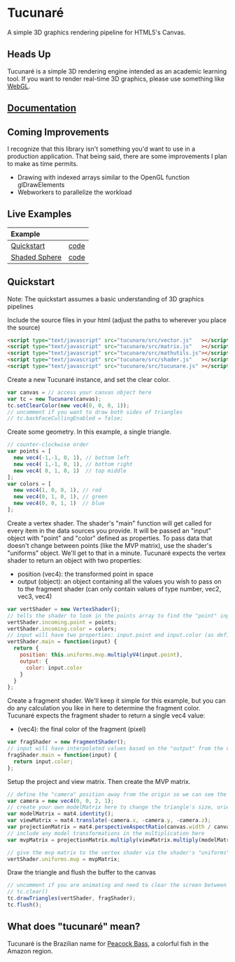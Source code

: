 # Tucunaré
A simple 3D graphics rendering pipeline for HTML5's Canvas.

## Heads Up
Tucunaré is a simple 3D rendering engine intended as an academic learning tool. If you want to render real-time 3D graphics, please use something like [WebGL](https://get.webgl.org/).

## [Documentation](./docs/API.md)

## Coming Improvements
I recognize that this library isn't something you'd want to use in a production application. That being said, there are some improvements I plan to make as time permits.
* Drawing with indexed arrays similar to the OpenGL function glDrawElements
* Webworkers to parallelize the workload

## Live Examples
| Example ||
| :--- | :---:|
| [Quickstart](https://badaspen.github.io/tucunare/examples/quickstart.html) | [code](./examples/quickstart.html) |
| [Shaded Sphere](https://badaspen.github.io/tucunare/examples/shaded-sphere.html) | [code](./examples/shaded-sphere.html) |

## Quickstart
Note: The quickstart assumes a basic understanding of 3D graphics pipelines

Include the source files in your html (adjust the paths to wherever you place the source)
```html
<script type="text/javascript" src="tucunare/src/vector.js"   ></script>
<script type="text/javascript" src="tucunare/src/matrix.js"   ></script>
<script type="text/javascript" src="tucunare/src/mathutils.js"></script>
<script type="text/javascript" src="tucunare/src/shader.js"   ></script>
<script type="text/javascript" src="tucunare/src/tucunare.js" ></script>
```

Create a new Tucunaré instance, and set the clear color.
```javascript
var canvas = // access your canvas object here
var tc = new Tucunare(canvas);
tc.setClearColor(new vec4(0, 0, 0, 1));
// uncomment if you want to draw both sides of triangles
// tc.backFaceCullingEnabled = false;
```

Create some geometry. In this example, a single triangle.
```javascript
// counter-clockwise order
var points = [
  new vec4(-1,-1, 0, 1), // bottom left
  new vec4( 1,-1, 0, 1), // bottom right
  new vec4( 0, 1, 0, 1)  // top middle
];
var colors = [
  new vec4(1, 0, 0, 1), // red
  new vec4(0, 1, 0, 1), // green
  new vec4(0, 0, 1, 1)  // blue
];
```

Create a vertex shader. The shader's "main" function will get called for every item in the data sources you provide. It will be passed an "input" object with "point" and "color" defined as properties. To pass data that doesn't change between points (like the MVP matrix), use the shader's "uniforms" object. We'll get to that in a minute.
Tucunaré expects the vertex shader to return an object with two properties:
* position (vec4): the transformed point in space
* output (object): an object containing all the values you wish to pass on to the fragment shader (can only contain values of type number, vec2, vec3, vec4)
```javascript
var vertShader = new VertexShader();
// tells the shader to look in the points array to find the "point" input and the colors array to find the "color" input
vertShader.incoming.point = points;
vertShader.incoming.color = colors;
// input will have two properties: input.point and input.color (as defined above)
vertShader.main = function(input) {
  return {
    position: this.uniforms.mvp.multiplyV4(input.point),
    output: {
      color: input.color
    }
  }
};
```

Create a fragment shader. We'll keep it simple for this example, but you can do any calculation you like in here to determine the fragment color. Tucunaré expects the fragment shader to return a single vec4 value:
* (vec4): the final color of the fragment (pixel)
```javascript
var fragShader = new FragmentShader();
// input will have interpolated values based on the "output" from the vertex shader. in this case, "color"
fragShader.main = function(input) {
  return input.color;
};
```

Setup the project and view matrix. Then create the MVP matrix.
```javascript
// define the "camera" position away from the origin so we can see the triangle
var camera = new vec4(0, 0, 2, 1);
// create your own modelMatrix here to change the triangle's size, orientation, or position
var modelMatrix = mat4.identity();
var viewMatrix = mat4.translate(-camera.x, -camera.y, -camera.z);
var projectionMatrix = mat4.perspectiveAspectRatio(canvas.width / canvas.height, 75, 0.1, 1000);
// include any model transformations in the multiplication here
var mvpMatrix = projectionMatrix.multiply(viewMatrix.multiply(modelMatrix));

// give the mvp matrix to the vertex shader via the shader's "uniforms" object
vertShader.uniforms.mvp = mvpMatrix;
```

Draw the triangle and flush the buffer to the canvas
```javascript
// uncomment if you are animating and need to clear the screen between frames
// tc.clear()
tc.drawTriangles(vertShader, fragShader);
tc.flush();
```

## What does "tucunaré" mean?
Tucunaré is the Brazilian name for [Peacock Bass](https://en.wikipedia.org/wiki/Peacock_bass), a colorful fish in the Amazon region.
